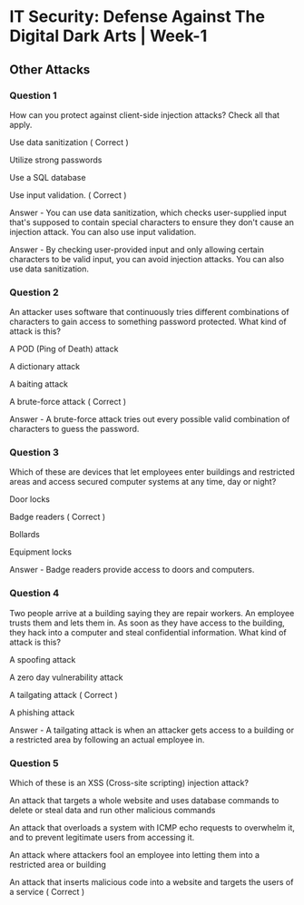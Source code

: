 # IT Security: Defense Against The Digital Dark Arts | Week-1

## Other Attacks

### Question 1

How can you protect against client-side injection attacks? Check all that apply.

Use data sanitization ( Correct )

Utilize strong passwords

Use a SQL database

Use input validation. ( Correct )

Answer - You can use data sanitization, which checks user-supplied input that's supposed to contain special characters to ensure they don't cause an injection attack. You can also use input validation.

Answer - By checking user-provided input and only allowing certain characters to be valid input, you can avoid injection attacks. You can also use data sanitization.


### Question 2

An attacker uses software that continuously tries different combinations of characters to gain access to something password protected. What kind of attack is this?

A POD (Ping of Death) attack

A dictionary attack

A baiting attack

A brute-force attack ( Correct )

Answer - A brute-force attack tries out every possible valid combination of characters to guess the password. 


### Question 3

Which of these are devices that let employees enter buildings and restricted areas and access secured computer systems at any time, day or night?

Door locks

Badge readers  ( Correct )

Bollards

Equipment locks

Answer - Badge readers provide access to doors and computers.


### Question 4

Two people arrive at a building saying they are repair workers. An employee trusts them and lets them in. As soon as they have access to the building, they hack into a computer and steal confidential information. What kind of attack is this?

A spoofing attack

A zero day vulnerability attack

A tailgating attack ( Correct )

A phishing attack

Answer - A tailgating attack is when an attacker gets access to a building or a restricted area by following an actual employee in.


### Question 5

Which of these is an XSS (Cross-site scripting) injection attack? 

An attack that targets a whole website and uses database commands to delete or steal data and run other malicious commands 

An attack that overloads a system with ICMP echo requests to overwhelm it, and to prevent legitimate users from accessing it.

An attack where attackers fool an employee into letting them into a restricted area or building

An attack that inserts malicious code into a website and targets the users of a service ( Correct )
